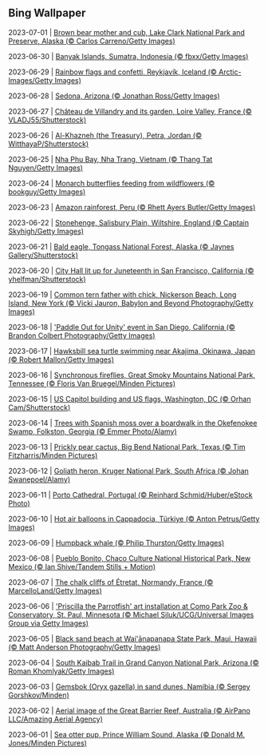 ## Bing Wallpaper
2023-07-01 | [Brown bear mother and cub, Lake Clark National Park and Preserve, Alaska (© Carlos Carreno/Getty Images)](./wallpaper/2023-07-01.jpg) 

2023-06-30 | [Banyak Islands, Sumatra, Indonesia (© fbxx/Getty Images)](./wallpaper/2023-06-30.jpg) 

2023-06-29 | [Rainbow flags and confetti, Reykjavík, Iceland (© Arctic-Images/Getty Images)](./wallpaper/2023-06-29.jpg) 

2023-06-28 | [Sedona, Arizona (© Jonathan Ross/Getty Images)](./wallpaper/2023-06-28.jpg) 

2023-06-27 | [Château de Villandry and its garden, Loire Valley, France (© VLADJ55/Shutterstock)](./wallpaper/2023-06-27.jpg) 

2023-06-26 | [Al-Khazneh (the Treasury), Petra, Jordan (© WitthayaP/Shutterstock)](./wallpaper/2023-06-26.jpg) 

2023-06-25 | [Nha Phu Bay, Nha Trang, Vietnam (© Thang Tat Nguyen/Getty Images)](./wallpaper/2023-06-25.jpg) 

2023-06-24 | [Monarch butterflies feeding from wildflowers (© bookguy/Getty Images)](./wallpaper/2023-06-24.jpg) 

2023-06-23 | [Amazon rainforest, Peru (© Rhett Ayers Butler/Getty Images)](./wallpaper/2023-06-23.jpg) 

2023-06-22 | [Stonehenge, Salisbury Plain, Wiltshire, England (© Captain Skyhigh/Getty Images)](./wallpaper/2023-06-22.jpg) 

2023-06-21 | [Bald eagle, Tongass National Forest, Alaska (© Jaynes Gallery/Shutterstock)](./wallpaper/2023-06-21.jpg) 

2023-06-20 | [City Hall lit up for Juneteenth in San Francisco, California (© yhelfman/Shutterstock)](./wallpaper/2023-06-20.jpg) 

2023-06-19 | [Common tern father with chick, Nickerson Beach, Long Island, New York (© Vicki Jauron, Babylon and Beyond Photography/Getty Images)](./wallpaper/2023-06-19.jpg) 

2023-06-18 | ['Paddle Out for Unity' event in San Diego, California (© Brandon Colbert Photography/Getty Images)](./wallpaper/2023-06-18.jpg) 

2023-06-17 | [Hawksbill sea turtle swimming near Akajima, Okinawa, Japan (© Robert Mallon/Getty Images)](./wallpaper/2023-06-17.jpg) 

2023-06-16 | [Synchronous fireflies, Great Smoky Mountains National Park, Tennessee (© Floris Van Bruegel/Minden Pictures)](./wallpaper/2023-06-16.jpg) 

2023-06-15 | [US Capitol building and US flags, Washington, DC (© Orhan Cam/Shutterstock)](./wallpaper/2023-06-15.jpg) 

2023-06-14 | [Trees with Spanish moss over a boardwalk in the Okefenokee Swamp, Folkston, Georgia (© Emmer Photo/Alamy)](./wallpaper/2023-06-14.jpg) 

2023-06-13 | [Prickly pear cactus, Big Bend National Park, Texas (© Tim Fitzharris/Minden Pictures)](./wallpaper/2023-06-13.jpg) 

2023-06-12 | [Goliath heron, Kruger National Park, South Africa (© Johan Swanepoel/Alamy)](./wallpaper/2023-06-12.jpg) 

2023-06-11 | [Porto Cathedral, Portugal (© Reinhard Schmid/Huber/eStock Photo)](./wallpaper/2023-06-11.jpg) 

2023-06-10 | [Hot air balloons in Cappadocia, Türkiye (© Anton Petrus/Getty Images)](./wallpaper/2023-06-10.jpg) 

2023-06-09 | [Humpback whale (© Philip Thurston/Getty Images)](./wallpaper/2023-06-09.jpg) 

2023-06-08 | [Pueblo Bonito, Chaco Culture National Historical Park, New Mexico (© Ian Shive/Tandem Stills + Motion)](./wallpaper/2023-06-08.jpg) 

2023-06-07 | [The chalk cliffs of Étretat, Normandy, France (© MarcelloLand/Getty Images)](./wallpaper/2023-06-07.jpg) 

2023-06-06 | ['Priscilla the Parrotfish' art installation at Como Park Zoo & Conservatory, St. Paul, Minnesota (© Michael Siluk/UCG/Universal Images Group via Getty Images)](./wallpaper/2023-06-06.jpg) 

2023-06-05 | [Black sand beach at Wai'ānapanapa State Park, Maui, Hawaii (© Matt Anderson Photography/Getty Images)](./wallpaper/2023-06-05.jpg) 

2023-06-04 | [South Kaibab Trail in Grand Canyon National Park, Arizona (© Roman Khomlyak/Getty Images)](./wallpaper/2023-06-04.jpg) 

2023-06-03 | [Gemsbok (Oryx gazella) in sand dunes, Namibia (© Sergey Gorshkov/Minden)](./wallpaper/2023-06-03.jpg) 

2023-06-02 | [Aerial image of the Great Barrier Reef, Australia (© AirPano LLC/Amazing Aerial Agency)](./wallpaper/2023-06-02.jpg) 

2023-06-01 | [Sea otter pup, Prince William Sound, Alaska (© Donald M. Jones/Minden Pictures)](./wallpaper/2023-06-01.jpg) 

